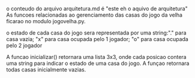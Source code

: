 o conteudo do arquivo arquitetura.md é  "este eh o aquivo de arquitetura"
As funcoes relacionadas ao gerenciamento das casas do jogo da velha ficarao no modulo jogovelha.py.

o estado de cada casa do jogo sera representada por uma string:"." para casa vazia; "x" para casa ocupada pelo 1 jogador; "o" para casa ocupada pelo 2 jogador

A funcao inicializar() retornara uma lista 3x3, onde cada posicao contera uma string para indicar o estado de uma casa do jogo. A funçao retornara todas casas inicialmente vazias.